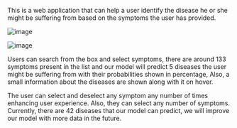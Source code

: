 This is a web application that can help a user identify the disease he or she might be suffering from based on the symptoms the user has provided.

![image](https://github.com/Aakash-777/Diseafy/assets/108759537/cb6b93b8-8e01-4ed7-b68b-0cce361d8fd1)

![image](https://github.com/Aakash-777/Diseafy/assets/108759537/6ce3e1aa-caf2-4081-9105-7735429c9d3e)

Users can search from the box and select symptoms, there are around 133 symptoms present in the list
and our model will predict 5 diseases the user might be suffering from with their probabilities shown in percentage,
Also, a small information about the diseases are shown along with it on hover.

The user can select and deselect any symptom any number of times enhancing user experience. Also, they can select any number of symptoms.
Currently, there are 42 diseases that our model can predict, we will improve our model with more data in the future.
